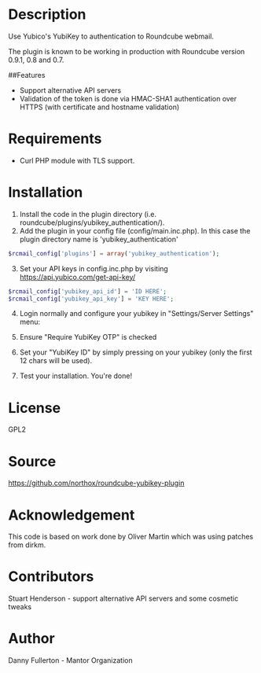# Description
Use Yubico's YubiKey to authentication to Roundcube webmail.

The plugin is known to be working in production with Roundcube version 0.9.1, 0.8 and 0.7.

##Features
- Support alternative API servers
- Validation of the token is done via HMAC-SHA1 authentication over HTTPS (with certificate and hostname validation)

# Requirements
- Curl PHP module with TLS support.

# Installation
1. Install the code in the plugin directory (i.e. roundcube/plugins/yubikey_authentication/).
2. Add the plugin in your config file (config/main.inc.php). In this case the plugin directory name is 'yubikey_authentication'

```php
$rcmail_config['plugins'] = array('yubikey_authentication');
```

3. Set your API keys in config.inc.php by visiting https://api.yubico.com/get-api-key/

```php
$rcmail_config['yubikey_api_id'] = 'ID HERE'; 
$rcmail_config['yubikey_api_key'] = 'KEY HERE';
```

4. Login normally and configure your yubikey in "Settings/Server Settings" menu:
  1. Ensure "Require YubiKey OTP" is checked
  2. Set your "YubiKey ID" by simply pressing on your yubikey (only the first 12 chars will be used).

5. Test your installation. You're done!

# License
GPL2

# Source
https://github.com/northox/roundcube-yubikey-plugin

# Acknowledgement
This code is based on work done by Oliver Martin which was using patches from dirkm.

# Contributors
Stuart Henderson - support alternative API servers and some cosmetic tweaks

# Author
Danny Fullerton - Mantor Organization
